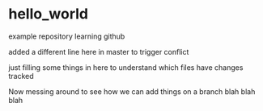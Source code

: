 # hello_world
example repository learning github

added a different line here in master to trigger conflict

just filling some things in here to understand which files have changes tracked

Now messing around to see how we can add things on a branch
blah blah blah
